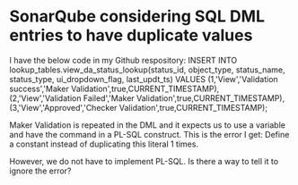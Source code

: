 
# SonarQube considering SQL DML entries to have duplicate values

I have the below code in my Github respository:
INSERT INTO lookup_tables.view_da_status_lookup(status_id, object_type, status_name, status_type, ui_dropdown_flag, last_updt_ts)
    VALUES 
(1,'View','Validation success','Maker Validation',true,CURRENT_TIMESTAMP),
(2,'View','Validation Failed','Maker Validation',true,CURRENT_TIMESTAMP),
(3,'View','Approved','Checker Validation',true,CURRENT_TIMESTAMP);

Maker Validation is repeated in the DML and it expects us to use a variable and have the command in a PL-SQL construct.
This is the error I get:
Define a constant instead of duplicating this literal 1 times.

However, we do not have to implement PL-SQL. Is there a way to tell it to ignore the error?

        